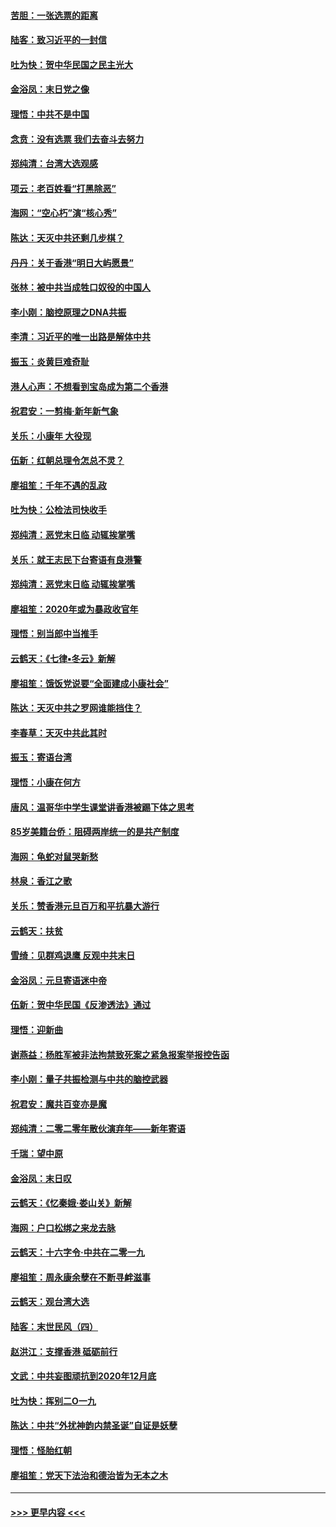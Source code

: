 #### [苦胆：一张选票的距离](../pages/nsc993/n11788914.md?t=01131444) 
#### [陆客：致习近平的一封信](../pages/nsc993/n11788867.md?t=01131444) 
#### [吐为快：贺中华民国之民主光大](../pages/nsc993/n11788618.md?t=01131444) 
#### [金浴凤：末日党之像](../pages/nsc993/n11787475.md?t=01131444) 
#### [理悟：中共不是中国](../pages/nsc993/n11787463.md?t=01131444) 
#### [念贲：没有选票  我们去奋斗去努力](../pages/nsc993/n11787398.md?t=01131444) 
#### [郑纯清：台湾大选观感](../pages/nsc993/n11786210.md?t=01131444) 
#### [项云：老百姓看“打黑除恶”](../pages/nsc993/n11785398.md?t=01131444) 
#### [海网：“空心朽”演“核心秀”](../pages/nsc993/n11783874.md?t=01131444) 
#### [陈达：天灭中共还剩几步棋？](../pages/nsc993/n11783719.md?t=01131444) 
#### [丹丹：关于香港“明日大屿愿景”](../pages/nsc993/n11783273.md?t=01131444) 
#### [张林：被中共当成牲口奴役的中国人](../pages/nsc993/n11782397.md?t=01131444) 
#### [李小刚：脑控原理之DNA共振](../pages/nsc993/n11780962.md?t=01131444) 
#### [李清：习近平的唯一出路是解体中共](../pages/nsc993/n11780866.md?t=01131444) 
#### [振玉：炎黄巨难奇耻](../pages/nsc993/n11779632.md?t=01131444) 
#### [港人心声：不想看到宝岛成为第二个香港](../pages/nsc993/n11778817.md?t=01131444) 
#### [祝君安：一剪梅‧新年新气象](../pages/nsc993/n11776340.md?t=01131444) 
#### [关乐：小康年 大役现](../pages/nsc993/n11774213.md?t=01131444) 
#### [伍新：红朝总理令怎总不灵？](../pages/nsc993/n11770813.md?t=01131444) 
#### [廖祖笙：千年不遇的乱政](../pages/nsc993/n11770373.md?t=01131444) 
#### [吐为快：公检法司快收手](../pages/nsc993/n11770359.md?t=01131444) 
#### [郑纯清：恶党末日临 动辄挨掌嘴](../pages/nsc993/n11769912.md?t=01131444) 
#### [关乐：就王志民下台寄语有良港警](../pages/nsc993/n11769903.md?t=01131444) 
#### [郑纯清：恶党末日临 动辄挨掌嘴](../pages/nsc993/n11769356.md?t=01131444) 
#### [廖祖笙：2020年或为暴政收官年](../pages/nsc993/n11768216.md?t=01131444) 
#### [理悟：别当郎中当推手](../pages/nsc993/n11768243.md?t=01131444) 
#### [云鹤天：《七律▪冬云》新解](../pages/nsc993/n11768204.md?t=01131444) 
#### [廖祖笙：饿饭党说要“全面建成小康社会”](../pages/nsc993/n11767482.md?t=01131444) 
#### [陈达：天灭中共之罗网谁能挡住？](../pages/nsc993/n11767465.md?t=01131444) 
#### [李春草：天灭中共此其时](../pages/nsc993/n11767452.md?t=01131444) 
#### [振玉：寄语台湾](../pages/nsc993/n11767432.md?t=01131444) 
#### [理悟：小康在何方](../pages/nsc993/n11767394.md?t=01131444) 
#### [唐风：温哥华中学生课堂讲香港被踢下体之思考](../pages/nsc993/n11766848.md?t=01131444) 
#### [85岁美籍台侨：阻碍两岸统一的是共产制度](../pages/nsc993/n11765043.md?t=01131444) 
#### [海网：龟蛇对鼠哭新愁](../pages/nsc993/n11764895.md?t=01131444) 
#### [林泉：香江之歌](../pages/nsc993/n11764415.md?t=01131444) 
#### [关乐：赞香港元旦百万和平抗暴大游行](../pages/nsc993/n11764382.md?t=01131444) 
#### [云鹤天：扶贫](../pages/nsc993/n11764245.md?t=01131444) 
#### [雪绮：见群鸡退鹰  反观中共末日](../pages/nsc993/n11762112.md?t=01131444) 
#### [金浴凤：元旦寄语迷中帝](../pages/nsc993/n11761788.md?t=01131444) 
#### [伍新：贺中华民国《反渗透法》通过](../pages/nsc993/n11761994.md?t=01131444) 
#### [理悟：迎新曲](../pages/nsc993/n11761152.md?t=01131444) 
#### [谢燕益：杨胜军被非法拘禁致死案之紧急报案举报控告函](../pages/nsc993/n11756134.md?t=01131444) 
#### [李小刚：量子共振检测与中共的脑控武器](../pages/nsc993/n11754518.md?t=01131444) 
#### [祝君安：魔共百变亦是魔](../pages/nsc993/n11754469.md?t=01131444) 
#### [郑纯清：二零二零年散伙演弃年——新年寄语](../pages/nsc993/n11754195.md?t=01131444) 
#### [千瑞：望中原](../pages/nsc993/n11754159.md?t=01131444) 
#### [金浴凤：末日叹](../pages/nsc993/n11752359.md?t=01131444) 
#### [云鹤天：《忆秦娥‧娄山关》新解](../pages/nsc993/n11752348.md?t=01131444) 
#### [海网：户口松绑之来龙去脉](../pages/nsc993/n11752328.md?t=01131444) 
#### [云鹤天：十六字令‧中共在二零一九](../pages/nsc993/n11752305.md?t=01131444) 
#### [廖祖笙：周永康余孽在不断寻衅滋事](../pages/nsc993/n11751013.md?t=01131444) 
#### [云鹤天：观台湾大选](../pages/nsc993/n11751007.md?t=01131444) 
#### [陆客：末世民风（四）](../pages/nsc993/n11749203.md?t=01131444) 
#### [赵洪江：支撑香港 砥砺前行](../pages/nsc993/n11748482.md?t=01131444) 
#### [文武：中共妄图顽抗到2020年12月底](../pages/nsc993/n11748446.md?t=01131444) 
#### [吐为快：挥别二O一九](../pages/nsc993/n11748411.md?t=01131444) 
#### [陈达：中共“外扰神韵内禁圣诞”自证是妖孽](../pages/nsc993/n11748226.md?t=01131444) 
#### [理悟：怪胎红朝](../pages/nsc993/n11748206.md?t=01131444) 
#### [廖祖笙：党天下法治和德治皆为无本之木](../pages/nsc993/n11748135.md?t=01131444) 

----
#### [ >>> 更早内容 <<< ](../indexes/nsc993-earlier.md)
